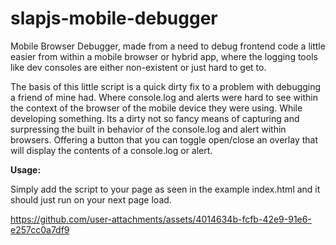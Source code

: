 # slapjs-mobile-debugger
Mobile Browser Debugger, made from a need to debug frontend code a little easier from within a mobile browser or hybrid app, where the logging tools like dev consoles are either non-existent or just hard to get to.

The basis of this little script is a quick dirty fix to a problem with debugging a friend of mine had. Where console.log and alerts were hard to see within the context of the browser of the mobile device they were using. While developing something. Its a dirty not so fancy means of capturing and surpressing the built in behavior of the console.log and alert within browsers. Offering a button that you can toggle open/close an overlay that will display the contents of a console.log or alert.

**Usage:**

Simply add the script to your page as seen in the example index.html and it should just run on your next page load.


https://github.com/user-attachments/assets/4014634b-fcfb-42e9-91e6-e257cc0a7df9

